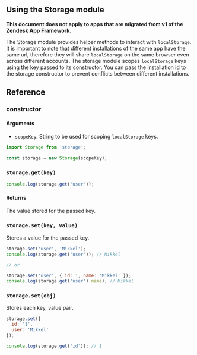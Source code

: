 ## Using the Storage module

**This document does not apply to apps that are migrated from v1 of the Zendesk
App Framework.**

The Storage module provides helper methods to interact with `localStorage`. It is important to note that different installations of the same app have the same url, therefore they will share `localStorage` on the same browser even across different accounts. The storage module scopes `localStorage` keys using the key passed to its constructor. You can pass the installation id to the storage constructor to prevent conflicts between different installations.

## Reference

### constructor

#### Arguments

* `scopeKey`: String to be used for scoping `localStorage` keys.

```javascript
import Storage from 'storage';

const storage = new Storage(scopeKey);
```

### `storage.get(key)`

```javascript
console.log(storage.get('user'));
```

#### Returns
The value stored for the passed key.

### `storage.set(key, value)`
Stores a value for the passed key.

```javascript
storage.set('user', 'Mikkel');
console.log(storage.get('user')); // Mikkel

// or

storage.set('user', { id: 1, name: 'Mikkel' });
console.log(storage.get('user').name); // Mikkel
```

### `storage.set(obj)`
Stores each key, value pair.

```javascript
storage.set({
  id: '1',
  user: 'Mikkel'
});

console.log(storage.get('id')); // 1
```
